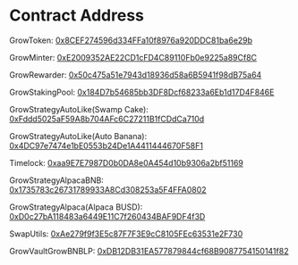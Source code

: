 # Contract Address

GrowToken: [0x8CEF274596d334FFa10f8976a920DDC81ba6e29b](https://bscscan.com/address/0x8CEF274596d334FFa10f8976a920DDC81ba6e29b#code)

GrowMinter: [0xE2009352AE22CD1cFD4C89110Fb0e9225a89Cf8C](https://bscscan.com/address/0xE2009352AE22CD1cFD4C89110Fb0e9225a89Cf8C#code)

GrowRewarder: [0x50c475a51e7943d18936d58a6B5941f98dB75a64](https://bscscan.com/address/0x50c475a51e7943d18936d58a6B5941f98dB75a64#code)

GrowStakingPool: [0x184D7b54685bb3DF8Dcf68233a6Eb1d17D4F846E](https://bscscan.com/address/0x184D7b54685bb3DF8Dcf68233a6Eb1d17D4F846E#code)

GrowStrategyAutoLike(Swamp Cake): [0xFddd5025aF59A8b704AFc6C27211B1fCDdCa710d](https://bscscan.com/address/0xFddd5025aF59A8b704AFc6C27211B1fCDdCa710d#code)

GrowStrategyAutoLike(Auto Banana): [0x4DC97e7474e1bE0553b24De1A4411444670F58F1](https://bscscan.com/address/0x4DC97e7474e1bE0553b24De1A4411444670F58F1#code)

Timelock: [0xaa9E7E7987D0b0DA8e0A454d10b9306a2bf51169](https://bscscan.com/address/0xaa9E7E7987D0b0DA8e0A454d10b9306a2bf51169#code)

GrowStrategyAlpacaBNB: [0x1735783c26731789933A8Cd308253a5F4FFA0802](https://bscscan.com/address/0x1735783c26731789933A8Cd308253a5F4FFA0802#code)

GrowStrategyAlpaca(Alpaca BUSD): [0xD0c27bA118483a6449E11C7f260434BAF9DF4f3D](https://bscscan.com/address/0xD0c27bA118483a6449E11C7f260434BAF9DF4f3D#code)

SwapUtils: [0xAe279f9f3E5c87F7F3E9cC8105FEc63531e2F730](https://bscscan.com/address/0xAe279f9f3E5c87F7F3E9cC8105FEc63531e2F730#code)

GrowVaultGrowBNBLP: [0xDB12DB31EA577879844cf68B9087754150141f82](https://bscscan.com/address/0xDB12DB31EA577879844cf68B9087754150141f82#code)

